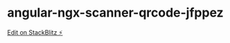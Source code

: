 # angular-ngx-scanner-qrcode-jfppez

[Edit on StackBlitz ⚡️](https://stackblitz.com/edit/angular-ngx-scanner-qrcode-msx9qf)